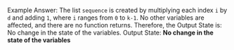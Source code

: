 Example Answer:
The list `sequence` is created by multiplying each index `i` by `d` and adding `1`, where `i` ranges from `0` to `k-1`. No other variables are affected, and there are no function returns. Therefore, the Output State is: No change in the state of the variables.
Output State: **No change in the state of the variables**